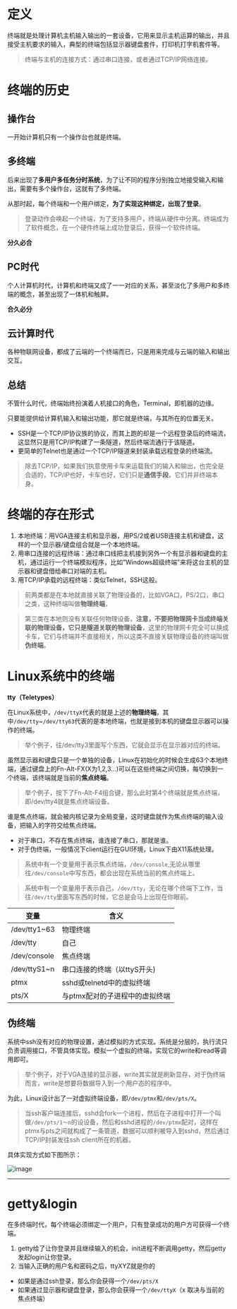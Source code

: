 # 定义
终端就是处理计算机主机输入输出的一套设备，它用来显示主机运算的输出，并且接受主机要求的输入，典型的终端包括显示器键盘套件，打印机打字机套件等。

> 终端与主机的连接方式：通过串口连接，或者通过TCP/IP网络连接。

# 终端的历史
## 操作台
一开始计算机只有一个操作台也就是终端。

## 多终端
后来出现了**多用户多任务分时系统**，为了让不同的程序分别独立地接受输入和输出，需要有多个操作台，这就有了多终端。

从那时起，每个终端和一个用户绑定，**为了实现这种绑定，出现了登录**。

> 登录动作会唤起一个终端，为了支持多用户，终端从硬件中分离。终端成为了软件概念，在一个硬件终端上成功登录后，获得一个软件终端。

**分久必合**

## PC时代
个人计算机时代，计算机和终端又成了一一对应的关系，甚至淡化了多用户和多终端的概念，甚至出现了一体机和触屏。

**合久必分**

## 云计算时代
各种物联网设备，都成了云端的一个终端而已，只是用来完成与云端的输入和输出交互。


## 总结
不管什么时代，终端始终扮演着人机接口的角色，Terminal，即机器的边缘。

只要能提供给计算机输入和输出功能，那它就是终端，与其所在的位置无关。

- SSH是一个TCP/IP协议族的协议，而其上跑的却是一个远程登录后的终端流，这显然只是用TCP/IP构建了一条隧道，然后终端流通行于该隧道。
- 更简单的Telnet也是通过一个TCP/IP隧道来封装承载远程登录的终端流。

> 除去TCP/IP，如果我们执意使用卡车来运载我们的输入和输出，也完全是合适的，TCP/IP也好，卡车也好，它们只是**通信手段**，它们并非终端本身。

# 终端的存在形式
1. 本地终端：用VGA连接主机和显示器，用PS/2或者USB连接主机和键盘，这样的一个显示器/键盘组合就是一个本地终端。
2. 用串口连接的远程终端：通过串口线把主机接到另外一个有显示器和键盘的主机，通过运行一个终端模拟程序，比如“Windows超级终端”来将这台主机的显示器和键盘借给串口对端的主机。
3. 用TCP/IP承载的远程终端：类似Telnet，SSH这般。

> 前两类都是在本地就直接关联了物理设备的，比如VGA口，PS/2口，串口之类，这种终端叫做**物理终端**，

> 第三类在本地则没有关联任何物理设备，**注意，不要把物理网卡当成终端关联的物理设备，它只是隧道关联的物理设备**，这里的物理网卡完全可以换成卡车，它们与终端并不直接相关，所以这类不直接关联物理设备的终端叫做**伪终端**。

# Linux系统中的终端
**tty（Teletypes）**

在Linux系统中，`/dev/ttyX`代表的就是上述的**物理终端**，其中`/dev/tty`~`/dev/tty63`代表的是本地终端，也就是接到本机的键盘显示器可以操作的终端。
> 举个例子，往/dev/tty3里面写个东西，它就会显示在显示器对应的终端。

虽然显示器和键盘只是一个单独的设备，Linux在初始化的时候会生成63个本地终端，通过键盘上的Fn-Alt-FX(X为1,2,3…)可以在这些终端之间切换，每切换到一个终端，该终端就是当前的**焦点终端**。
> 举个例子，按下了Fn-Alt-F4组合键，那么此时第4个终端就是焦点终端，即/dev/tty4就是焦点终端设备。

谁是焦点终端，就会被内核记录为全局变量，这时键盘就作为焦点终端的输入设备，把输入的字符交给焦点终端。

- 对于串口，不存在焦点终端，谁连接了串口，那就是谁。
- 对于伪终端，一般情况下client运行在GUI环境，Linux下由X11系统处理。

> 系统中有一个变量用于表示焦点终端，`/dev/console`,无论从哪里往`/dev/console`中写东西，都会出现在系统当前的焦点终端上。

> 系统中有一个变量用于表示自己，`/dev/tty`，无论在哪个终端下工作，当往`/dev/tty`里面写东西的时候，它总是会马上出现在你眼前。

|变量|含义|
|---|---|
|/dev/tty1~63|物理终端|
|/dev/tty|自己|
|/dev/console|焦点终端|
|/dev/ttyS1~n|串口连接的终端（以ttyS开头)|
|ptmx|sshd或telnetd中的虚拟终端|
|pts/X|与ptmx配对的子进程中的虚拟终端|


## 伪终端

系统中ssh没有对应的物理设置，通过模拟的方式实现。系统是分层的，执行流只负责调用接口，不管具体实现。模拟一个虚拟的终端，实现它的write和read等调用即可。
> 举个例子，对于VGA连接的显示器，write其实就是刷新显存，对于伪终端而言，write是想要将数据导入到一个用户态的程序中。

为此，Linux设计出了一对虚拟终端设备，即`/dev/ptmx`和`/dev/pts/X`。

> 当ssh客户端连接后，sshd会fork一个进程，然后在子进程中打开一个叫做`/dev/pts/1～n`的设设备，然后和sshd进程的`/dev/ptmx`配对，这样在ptmx与pts之间就构成了一条管道，数据可以顺利被导入到sshd，然后通过TCP/IP封装发往ssh client所在的机器。

具体实现方式如下图所示：

![image](https://img-blog.csdn.net/20171213082308503?watermark/2/text/aHR0cDovL2Jsb2cuY3Nkbi5uZXQvZG9nMjUw/font/5a6L5L2T/fontsize/400/fill/I0JBQkFCMA==/dissolve/70/gravity/SouthEast)

------
# getty&login
在多终端时代，每个终端必须绑定一个用户，只有登录成功的用户方可获得一个终端。

1. getty给了让你登录并且继续输入的机会，init进程不断调用getty，然后getty发起login让你登录。
2. 当输入正确的用户名和密码之后，ttyXYZ就是你的
  - 如果是通过ssh登录，那么你会获得一个`/dev/pts/X`
  - 如果通过显示器和键盘登录，那么你会获得一个`/dev/ttyX`（x 取决与当前的焦点终端）
